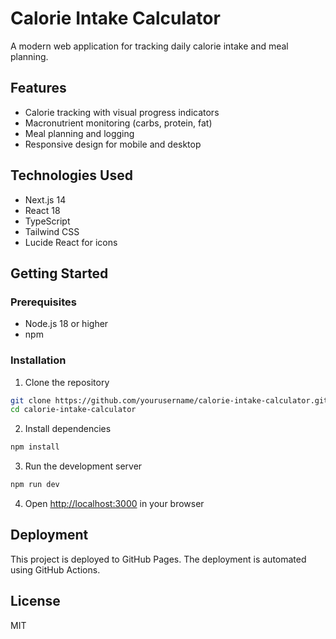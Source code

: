 # Calorie Intake Calculator

A modern web application for tracking daily calorie intake and meal planning.

## Features

- Calorie tracking with visual progress indicators
- Macronutrient monitoring (carbs, protein, fat)
- Meal planning and logging
- Responsive design for mobile and desktop

## Technologies Used

- Next.js 14
- React 18
- TypeScript
- Tailwind CSS
- Lucide React for icons

## Getting Started

### Prerequisites

- Node.js 18 or higher
- npm

### Installation

1. Clone the repository
```bash
git clone https://github.com/yourusername/calorie-intake-calculator.git
cd calorie-intake-calculator
```

2. Install dependencies
```bash
npm install
```

3. Run the development server
```bash
npm run dev
```

4. Open [http://localhost:3000](http://localhost:3000) in your browser

## Deployment

This project is deployed to GitHub Pages. The deployment is automated using GitHub Actions.

## License

MIT
